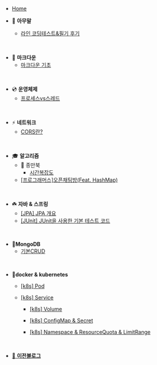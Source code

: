 - [Home](_coverpage.md)

- 🐴 **아무말**
    - [라인 코딩테스트&필기 후기](./tmi/lineTest.md)

<br>

- 📌 **마크다운**
    - [마크다운 기초](./markdown/00_markdown_basic.md)

<br>

- 💿 **운영체제**
    - [프로세스vs스레드](./OS/threadVsProcess.md)

<br>

- ⚡️ **네트워크**
    - [CORS란?](./network/cors.md)

<br>

- 🎓 **알고리즘**
    - 📁 종만북
        - [시간복잡도](./algorithm/jongmanbook/time_complexity.md)
    - [[프로그래머스]오픈채팅방(Feat. HashMap)](./algorithm/open_chatting.md)

<br>

- ☘️ **자바 & 스프링**
    - [[JPA] JPA 개요](./springAndBoot/jpa_tutorial.md)
    - [[JUnit] JUnit을 사용한 기본 테스트 코드](./springAndBoot/junit_tutorial.md)

<br>

- 🍋**MongoDB**
    - [기본CRUD](./mongodb/CRUD.md)

<br>

- 🐳**docker & kubernetes**
  - [[k8s] Pod](./k8s/object_pod.md)
  
  - [[k8s] Service](./k8s/object_service.md)
  
	- [[k8s] Volume](./k8s/object_volume.md)
	
	- [[k8s] ConfigMap & Secret](./k8s/object_configMap_secret.md)
	
	  
	
	- [[k8s] Namespace & ResourceQuota & LimitRange](./k8s/object_namespace_reourceQuota_limitRange.md)
	

<br>

- [🙈 **이전블로그**](https://lizarmong-water.tistory.com/)

